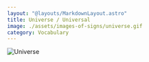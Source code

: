```yaml
---
layout: "@layouts/MarkdownLayout.astro"
title: Universe / Universal
image: ./assets/images-of-signs/universe.gif
category: Vocabulary
---
```


![Universe](@signs/universe.gif)
